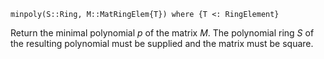 ```
minpoly(S::Ring, M::MatRingElem{T}) where {T <: RingElement}
```

Return the minimal polynomial $p$ of the matrix $M$. The polynomial ring $S$ of the resulting polynomial must be supplied and the matrix must be square.
